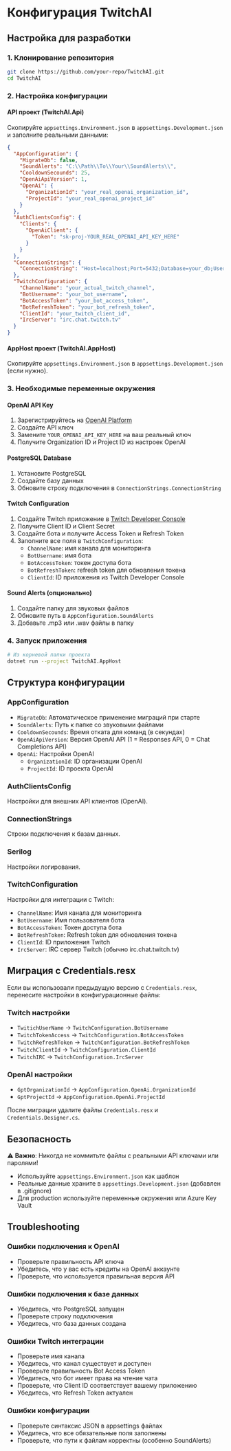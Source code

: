 # Конфигурация TwitchAI

## Настройка для разработки

### 1. Клонирование репозитория
```bash
git clone https://github.com/your-repo/TwitchAI.git
cd TwitchAI
```

### 2. Настройка конфигурации

#### API проект (TwitchAI.Api)
Скопируйте `appsettings.Environment.json` в `appsettings.Development.json` и заполните реальными данными:

```json
{
  "AppConfiguration": {
    "MigrateDb": false,
    "SoundAlerts": "C:\\Path\\To\\Your\\SoundAlerts\\",
    "CooldownSecounds": 25,
    "OpenAiApiVersion": 1,
    "OpenAi": {
      "OrganizationId": "your_real_openai_organization_id",
      "ProjectId": "your_real_openai_project_id"
    }
  },
  "AuthClientsConfig": {
    "Clients": {
      "OpenAiClient": {
        "Token": "sk-proj-YOUR_REAL_OPENAI_API_KEY_HERE"
      }
    }
  },
  "ConnectionStrings": {
    "ConnectionString": "Host=localhost;Port=5432;Database=your_db;Username=your_user;Password=your_password;..."
  },
  "TwitchConfiguration": {
    "ChannelName": "your_actual_twitch_channel",
    "BotUsername": "your_bot_username",
    "BotAccessToken": "your_bot_access_token",
    "BotRefreshToken": "your_bot_refresh_token",
    "ClientId": "your_twitch_client_id",
    "IrcServer": "irc.chat.twitch.tv"
  }
}
```

#### AppHost проект (TwitchAI.AppHost)
Скопируйте `appsettings.Environment.json` в `appsettings.Development.json` (если нужно).

### 3. Необходимые переменные окружения

#### OpenAI API Key
1. Зарегистрируйтесь на [OpenAI Platform](https://platform.openai.com/)
2. Создайте API ключ
3. Замените `YOUR_OPENAI_API_KEY_HERE` на ваш реальный ключ
4. Получите Organization ID и Project ID из настроек OpenAI

#### PostgreSQL Database
1. Установите PostgreSQL
2. Создайте базу данных
3. Обновите строку подключения в `ConnectionStrings.ConnectionString`

#### Twitch Configuration
1. Создайте Twitch приложение в [Twitch Developer Console](https://dev.twitch.tv/console/apps)
2. Получите Client ID и Client Secret
3. Создайте бота и получите Access Token и Refresh Token
4. Заполните все поля в `TwitchConfiguration`:
   - `ChannelName`: имя канала для мониторинга
   - `BotUsername`: имя бота
   - `BotAccessToken`: токен доступа бота
   - `BotRefreshToken`: refresh token для обновления токена
   - `ClientId`: ID приложения из Twitch Developer Console

#### Sound Alerts (опционально)
1. Создайте папку для звуковых файлов
2. Обновите путь в `AppConfiguration.SoundAlerts`
3. Добавьте .mp3 или .wav файлы в папку

### 4. Запуск приложения

```bash
# Из корневой папки проекта
dotnet run --project TwitchAI.AppHost
```

## Структура конфигурации

### AppConfiguration
- `MigrateDb`: Автоматическое применение миграций при старте
- `SoundAlerts`: Путь к папке со звуковыми файлами
- `CooldownSecounds`: Время отката для команд (в секундах)
- `OpenAiApiVersion`: Версия OpenAI API (1 = Responses API, 0 = Chat Completions API)
- `OpenAi`: Настройки OpenAI
  - `OrganizationId`: ID организации OpenAI
  - `ProjectId`: ID проекта OpenAI

### AuthClientsConfig
Настройки для внешних API клиентов (OpenAI).

### ConnectionStrings
Строки подключения к базам данных.

### Serilog
Настройки логирования.

### TwitchConfiguration
Настройки для интеграции с Twitch:
- `ChannelName`: Имя канала для мониторинга
- `BotUsername`: Имя пользователя бота
- `BotAccessToken`: Токен доступа бота
- `BotRefreshToken`: Refresh token для обновления токена
- `ClientId`: ID приложения Twitch
- `IrcServer`: IRC сервер Twitch (обычно irc.chat.twitch.tv)

## Миграция с Credentials.resx

Если вы использовали предыдущую версию с `Credentials.resx`, перенесите настройки в конфигурационные файлы:

### Twitch настройки
- `TwitichUserName` → `TwitchConfiguration.BotUsername`
- `TwitchTokenAccess` → `TwitchConfiguration.BotAccessToken`
- `TwitchRefreshToken` → `TwitchConfiguration.BotRefreshToken`
- `TwitchClientId` → `TwitchConfiguration.ClientId`
- `TwitchIRC` → `TwitchConfiguration.IrcServer`

### OpenAI настройки
- `GptOrganizationId` → `AppConfiguration.OpenAi.OrganizationId`
- `GptProjectId` → `AppConfiguration.OpenAi.ProjectId`

После миграции удалите файлы `Credentials.resx` и `Credentials.Designer.cs`.

## Безопасность

⚠️ **Важно**: Никогда не коммитьте файлы с реальными API ключами или паролями!

- Используйте `appsettings.Environment.json` как шаблон
- Реальные данные храните в `appsettings.Development.json` (добавлен в .gitignore)
- Для production используйте переменные окружения или Azure Key Vault

## Troubleshooting

### Ошибки подключения к OpenAI
- Проверьте правильность API ключа
- Убедитесь, что у вас есть кредиты на OpenAI аккаунте
- Проверьте, что используется правильная версия API

### Ошибки подключения к базе данных
- Убедитесь, что PostgreSQL запущен
- Проверьте строку подключения
- Убедитесь, что база данных создана

### Ошибки Twitch интеграции
- Проверьте имя канала
- Убедитесь, что канал существует и доступен
- Проверьте правильность Bot Access Token
- Убедитесь, что бот имеет права на чтение чата
- Проверьте, что Client ID соответствует вашему приложению
- Убедитесь, что Refresh Token актуален

### Ошибки конфигурации
- Проверьте синтаксис JSON в appsettings файлах
- Убедитесь, что все обязательные поля заполнены
- Проверьте, что пути к файлам корректны (особенно SoundAlerts) 